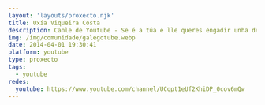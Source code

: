 ```yaml
---
layout: 'layouts/proxecto.njk'
title: Uxía Viqueira Costa
description: Canle de Youtube - Se é a túa e lle queres engadir unha descripción e etiquetas, ponte en contacto con nós.
img: /img/comunidade/galegotube.webp
date: 2014-04-01 19:30:41
platform: youtube
type: proxecto
tags:
  - youtube
redes:
  youtube: https://www.youtube.com/channel/UCqpt1eUf2KhiDP_0cov6mQw
---
```


